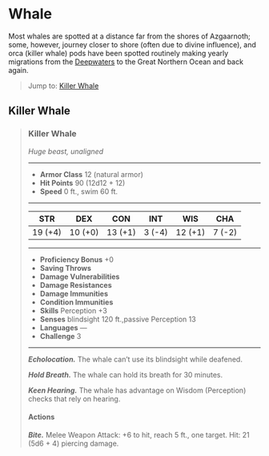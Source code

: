 # Whale
Most whales are spotted at a distance far from the shores of Azgaarnoth; some, however, journey closer to shore (often due to divine influence), and orca (killer whale) pods have been spotted routinely making yearly migrations from the [Deepwaters](../Geography/Deepwaters.md) to the Great Northern Ocean and back again.

> Jump to: [Killer Whale](#killer-whale)

## Killer Whale

>### Killer Whale
>*Huge beast, unaligned*
>___
>- **Armor Class** 12 (natural armor)
>- **Hit Points** 90 (12d12 + 12)
>- **Speed** 0 ft., swim 60 ft.
>___
>|**STR**|**DEX**|**CON**|**INT**|**WIS**|**CHA**|
>|:---:|:---:|:---:|:---:|:---:|:---:|
>|19 (+4)|10 (+0)|13 (+1)|3 (-4)|12 (+1)|7 (-2)|
>
>___
>- **Proficiency Bonus** +0
>- **Saving Throws** 
>- **Damage Vulnerabilities** 
>- **Damage Resistances** 
>- **Damage Immunities** 
>- **Condition Immunities** 
>- **Skills** Perception +3
>- **Senses** blindsight 120 ft.,passive Perception 13
>- **Languages** —
>- **Challenge** 3
>___
>***Echolocation.*** The whale can’t use its blindsight while deafened.
>
>***Hold Breath.*** The whale can hold its breath for 30 minutes.
>
>***Keen Hearing.*** The whale has advantage on Wisdom (Perception) checks that rely on hearing.
>
>#### Actions
>***Bite.*** Melee Weapon Attack: +6 to hit, reach 5 ft., one target. Hit: 21 (5d6 + 4) piercing damage.
>
